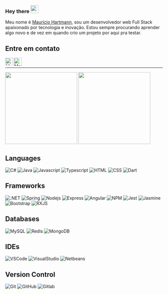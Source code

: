 ### Hey there <img src="https://media.giphy.com/media/hvRJCLFzcasrR4ia7z/giphy.gif" width="25px">

Meu nome é [Mauricio Hartmann](https://www.linkedin.com/in/mauricio-hartmann/), sou um desenvolvedor web Full Stack apaixonado por tecnologia e inovação. Estou sempre procurando aprender algo novo e de vez em quando crio um projeto por aqui pra testar.

## Entre em contato

<p style="justify-content:center width: 100%">
   <a href="https://www.linkedin.com/in/mauricio-hartmann/">
    <img align="left" alt="Mauricio Hartmann | Linkedin" width="24px" src="https://github.com/TheDudeThatCode/TheDudeThatCode/blob/master/Assets/Linkedin.svg" />
  </a> &nbsp;&nbsp;
  <a href="mailto:mauricio.hartmann@outlook.com">
    <img align="left" alt="Mauricio Hartmann | Outlook" width="26px" src="https://github.com/sempostma/office365-icons/blob/master/svg/outlook.svg" />
  </a>
</p>

--------------------------------------------

<p>
  <img height="230px" src="https://github-readme-stats.vercel.app/api/top-langs/?username=hartmannm&theme=dark&show_icons=true"/>
  <img height="230px" src="https://github-readme-stats.vercel.app/api?username=hartmannm&theme=dark&show_icons=true"/>
</p>

## Languages

![C#](https://img.shields.io/badge/C%23-239120?style=for-the-badge&logo=c-sharp&logoColor=white)
![Java](https://img.shields.io/badge/Java-ED8B00?style=for-the-badge&logo=java&logoColor=white)
![Javascript](https://img.shields.io/badge/JavaScript-F7DF1E?style=for-the-badge&logo=javascript&logoColor=black)
![Typescript](https://img.shields.io/badge/TypeScript-007ACC?style=for-the-badge&logo=typescript&logoColor=white)
![HTML](https://img.shields.io/badge/HTML5-E34F26?style=for-the-badge&logo=html5&logoColor=white)
![CSS](https://img.shields.io/badge/CSS3-1572B6?style=for-the-badge&logo=css3&logoColor=white)
![Dart](https://img.shields.io/badge/Dart-0175C2?style=for-the-badge&logo=dart&logoColor=white)

## Frameworks

![.NET](https://img.shields.io/badge/.NET-512BD4?style=for-the-badge&logo=dotnet&logoColor=white)
![Spring](https://img.shields.io/badge/Spring-6DB33F?style=for-the-badge&logo=spring&logoColor=white)
![Nodejs](https://img.shields.io/badge/Node.js-339933?style=for-the-badge&logo=nodedotjs&logoColor=white)
![Express](https://img.shields.io/badge/express.js-%23404d59.svg?style=for-the-badge&logo=express&logoColor=%2361DAFB)
![Angular](https://img.shields.io/badge/Angular-DD0031?style=for-the-badge&logo=angular&logoColor=white)
![NPM](https://img.shields.io/badge/npm-CB3837?style=for-the-badge&logo=npm&logoColor=white)
![Jest](https://img.shields.io/badge/Jest-C21325?style=for-the-badge&logo=jest&logoColor=white)
![Jasmine](https://img.shields.io/badge/Jasmine-%238A4182?style=for-the-badge&logo=Jasmine&logoColor=white)
![Bootstrap](https://img.shields.io/badge/Bootstrap-563D7C?style=for-the-badge&logo=bootstrap&logoColor=white)
![RXJS](https://img.shields.io/badge/rxjs-%23B7178C.svg?style=for-the-badge&logo=reactivex&logoColor=white)

## Databases

![MySQL](https://img.shields.io/badge/MySQL-blue?style=for-the-badge&logo=mysql&logoColor=white)
![Redis](https://img.shields.io/badge/redis-%23DD0031.svg?&style=for-the-badge&logo=redis&logoColor=white)
![MongoDB](https://img.shields.io/badge/MongoDB-4EA94B?style=for-the-badge&logo=mongodb&logoColor=white)

## IDEs

![VSCode](https://img.shields.io/badge/VisualStudioCode-0078d7.svg?style=for-the-badge&logo=visual-studio-code&logoColor=white)
![VisualStudio](https://img.shields.io/badge/Visual_Studio-5C2D91?style=for-the-badge&logo=visual%20studio&logoColor=white)
![Netbeans](https://img.shields.io/badge/NetBeansIDE-1B6AC6.svg?style=for-the-badge&logo=apache-netbeans-ide&logoColor=white)

## Version Control

![Git](https://img.shields.io/badge/git-%23F05033.svg?style=for-the-badge&logo=git&logoColor=white)
![GitHub](https://img.shields.io/badge/github-%23121011.svg?style=for-the-badge&logo=github&logoColor=white)
![Gitlab](https://img.shields.io/badge/GitLab-330F63?style=for-the-badge&logo=gitlab&logoColor=white)
